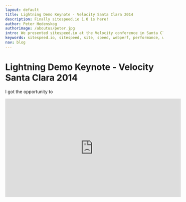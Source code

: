 ```yaml
---
layout: default
title: Lightning Demo Keynote - Velocity Santa Clara 2014
description: Finally sitespeed.io 1.0 is here!
author: Peter Hedenskog
authorimage: /aboutus/peter.jpg
intro: We presented sitespeed.io at the Velocity conference in Santa Clara.
keywords: sitespeed.io, sitespeed, site, speed, webperf, performance, web, wpo
nav: blog
---
```


# Lightning Demo Keynote - Velocity Santa Clara 2014

I got the opportunity to


<div class="video-container">
    <iframe src="http://www.youtube.com/embed/Vdaz13qGT9A?t=449" frameborder="0" width="560" height="315"></iframe>
</div>

